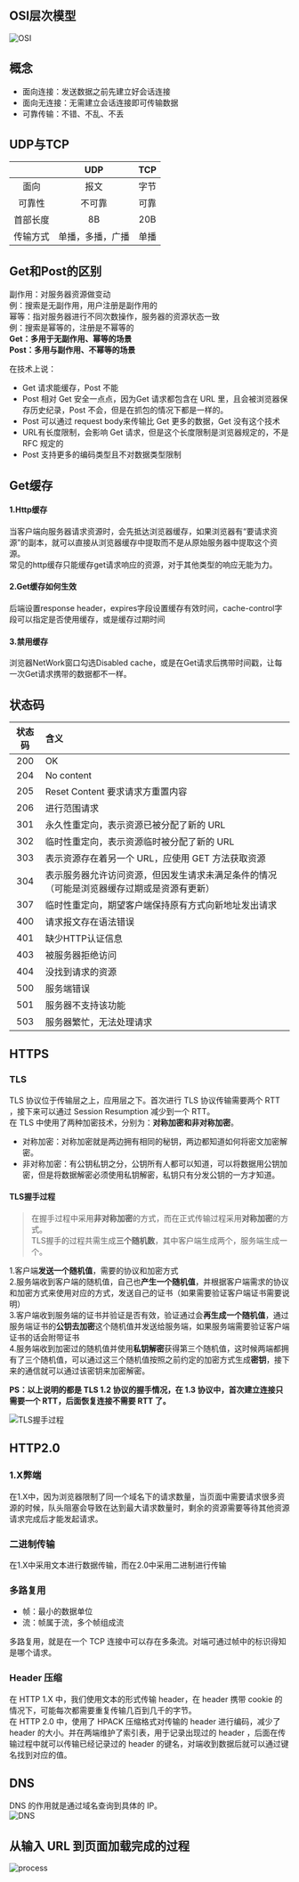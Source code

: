 ## OSI层次模型
![OSI](https://github.com/Elderkly/ImgRepository/blob/master/Network/结构.png)

## 概念
* 面向连接：发送数据之前先建立好会话连接
* 面向无连接：无需建立会话连接即可传输数据
* 可靠传输：不错、不乱、不丢
  
## UDP与TCP
||UDP|TCP|
|:-:|:-:|:-:|
|面向|报文|字节|
|可靠性|不可靠|可靠|
|首部长度|8B|20B|
|传输方式|单播，多播，广播|单播|

## Get和Post的区别
副作用：对服务器资源做变动    
例：搜索是无副作用，用户注册是副作用的   
幂等：指对服务器进行不同次数操作，服务器的资源状态一致   
例：搜索是幂等的，注册是不幂等的   
**Get：多用于无副作用、幂等的场景**   
**Post：多用与副作用、不幂等的场景**

在技术上说：
* Get 请求能缓存，Post 不能
* Post 相对 Get 安全一点点，因为Get 请求都包含在 URL 里，且会被浏览器保存历史纪录，Post 不会，但是在抓包的情况下都是一样的。
* Post 可以通过 request body来传输比 Get 更多的数据，Get 没有这个技术
* URL有长度限制，会影响 Get 请求，但是这个长度限制是浏览器规定的，不是 RFC 规定的
* Post 支持更多的编码类型且不对数据类型限制


## Get缓存
#### 1.Http缓存   
当客户端向服务器请求资源时，会先抵达浏览器缓存，如果浏览器有“要请求资源”的副本，就可以直接从浏览器缓存中提取而不是从原始服务器中提取这个资源。   
常见的http缓存只能缓存get请求响应的资源，对于其他类型的响应无能为力。
#### 2.Get缓存如何生效
后端设置response header，expires字段设置缓存有效时间，cache-control字段可以指定是否使用缓存，或是缓存过期时间
#### 3.禁用缓存
浏览器NetWork窗口勾选Disabled cache，或是在Get请求后携带时间戳，让每一次Get请求携带的数据都不一样。

## 状态码
|状态码|含义|   
|:-:|:-|
|200|OK|
|204|No content|
|205|Reset Content 要求请求方重置内容|
|206|进行范围请求|
|301|永久性重定向，表示资源已被分配了新的 URL|
|302|临时性重定向，表示资源临时被分配了新的 URL|
|303|表示资源存在着另一个 URL，应使用 GET 方法获取资源|
|304|表示服务器允许访问资源，但因发生请求未满足条件的情况（可能是浏览器缓存过期或是资源有更新）|
|307|临时性重定向，期望客户端保持原有方式向新地址发出请求|
|400|请求报文存在语法错误|
|401|缺少HTTP认证信息|
|403|被服务器拒绝访问|
|404|没找到请求的资源|
|500|服务端错误|
|501|服务器不支持该功能|
|503|服务器繁忙，无法处理请求|


## HTTPS
### TLS
TLS 协议位于传输层之上，应用层之下。首次进行 TLS 协议传输需要两个 RTT ，接下来可以通过 Session Resumption 减少到一个 RTT。   
在 TLS 中使用了两种加密技术，分别为：**对称加密和非对称加密**。
* 对称加密：对称加密就是两边拥有相同的秘钥，两边都知道如何将密文加密解密。
* 非对称加密：有公钥私钥之分，公钥所有人都可以知道，可以将数据用公钥加密，但是将数据解密必须使用私钥解密，私钥只有分发公钥的一方才知道。
  
#### TLS握手过程
> 在握手过程中采用**非对称加密**的方式，而在正式传输过程采用**对称加密**的方式。   
> TLS握手的过程共需生成**三个随机数**，其中客户端生成两个，服务端生成一个。   

1.客户端**发送一个随机值**，需要的协议和加密方式   
2.服务端收到客户端的随机值，自己也**产生一个随机值**，并根据客户端需求的协议和加密方式来使用对应的方式，发送自己的证书（如果需要验证客户端证书需要说明）   
3.客户端收到服务端的证书并验证是否有效，验证通过会**再生成一个随机值**，通过服务端证书的**公钥去加密**这个随机值并发送给服务端，如果服务端需要验证客户端证书的话会附带证书   
4.服务端收到加密过的随机值并使用**私钥解密**获得第三个随机值，这时候两端都拥有了三个随机值，可以通过这三个随机值按照之前约定的加密方式生成**密钥**，接下来的通信就可以通过该密钥来加密解密。   
     
**PS：以上说明的都是 TLS 1.2 协议的握手情况，在 1.3 协议中，首次建立连接只需要一个 RTT，后面恢复连接不需要 RTT 了。**   
   
![TLS握手过程](https://yck-1254263422.cos.ap-shanghai.myqcloud.com/blog/2019-06-01-043749.jpg)

## HTTP2.0
### 1.X弊端
在1.X中，因为浏览器限制了同一个域名下的请求数量，当页面中需要请求很多资源的时候，队头阻塞会导致在达到最大请求数量时，剩余的资源需要等待其他资源请求完成后才能发起请求。

### 二进制传输
在1.X中采用文本进行数据传输，而在2.0中采用二进制进行传输

### 多路复用
* 帧：最小的数据单位
* 流：帧属于流，多个帧组成流   
  
多路复用，就是在一个 TCP 连接中可以存在多条流。对端可通过帧中的标识得知是哪个请求。

### Header 压缩
在 HTTP 1.X 中，我们使用文本的形式传输 header，在 header 携带 cookie 的情况下，可能每次都需要重复传输几百到几千的字节。   
在 HTTP 2.0 中，使用了 HPACK 压缩格式对传输的 header 进行编码，减少了 header 的大小。并在两端维护了索引表，用于记录出现过的 header ，后面在传输过程中就可以传输已经记录过的 header 的键名，对端收到数据后就可以通过键名找到对应的值。

## DNS
DNS 的作用就是通过域名查询到具体的 IP。   
![DNS](https://github.com/Elderkly/ImgRepository/blob/master/Network/域名系统(DNS).png)

## 从输入 URL 到页面加载完成的过程
![process](https://github.com/Elderkly/ImgRepository/blob/master/Network/%E7%94%A8%E6%88%B7%E9%80%9A%E8%BF%87%E4%B8%BB%E6%9C%BA%E8%AE%BF%E9%97%AE%E5%9F%9F%E5%90%8D%E6%97%B6%E7%9A%84%E8%BF%87%E7%A8%8B.png)